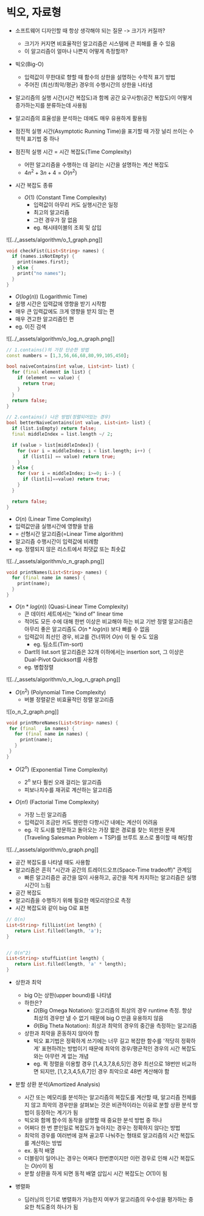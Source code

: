 # 빅오, 자료형

- 소프트웨어 디자인할 때 항상 생각해야 되는 질문 -> 크기가 커질까?
  - 크기가 커지면 비효율적인 알고리즘은 시스템에 큰 피해를 줄 수 있음
  - 이 알고리즘이 얼마나 나쁜지 어떻게 측정할까?
- 빅오(Big-O)
  - 입력값이 무한대로 향할 때 함수의 상한을 설명하는 수학적 표기 방법
  - 주어진 (최선/최악/평균) 경우의 수행시간의 상한을 나타냄
- 알고리즘의 실행 시간(시간 복잡도)과 함께 공간 요구사항(공간 복잡도)이 어떻게 증가하는지를 분류하는데 사용됨
- 알고리즘의 효율성을 분석하는 데에도 매우 유용하게 활용됨
- 점진적 실행 시간(Asymptotic Running Time)을 표기할 때 가장 널리 쓰이는 수학적 표기법 중 하나
- 점진적 실행 시간 = 시간 복잡도(Time Complexity)
  - 어떤 알고리즘을 수행하는 데 걸리는 시간을 설명하는 계산 복잡도
  - $4n^2+3n+4 = O(n^2)$

- 시간 복잡도 종류
  - $O(1)$ (Constant Time Complexity)
    - 입력값이 아무리 커도 실행시간은 일정
    - 최고의 알고리즘
    - 그런 경우가 잘 없음
    - eg. 해시테이블의 조회 및 삽입

![[../_assets/algorithm/o_1_graph.png]]

```dart
void checkFist(List<String> names) {
  if (names.isNotEmpty) {
    print(names.first);
  } else {
    print("no names");
  }
}
```

- $O(log(n))$ (Logarithmic Time)
- 실행 시간은 입력값에 영향을 받기 시작함
- 매우 큰 입력값에도 크게 영향을 받지 않는 편
- 매우 견고한 알고리즘인 편
- eg. 이진 검색

![[../_assets/algorithm/o_log_n_graph.png]]

```dart
// 1.contains()의 가장 단순한 방법
const numbers = [1,3,56,66,68,80,99,105,450];

bool naiveContains(int value, List<int> list) {
  for (final element in list) {
    if (element == value) {
      return true;
    }
  }
  return false;
}

// 2.contains() 나은 방법(정렬되어있는 경우)
bool betterNaiveContains(int value, List<int> list) {
  if (list.isEmpty) return false;
  final middleIndex = list.length ~/ 2;

  if (value > list[middleIndex]) {
    for (var i = middleIndex; i < list.length; i++) {
      if (list[i] == value) return true;
    }
  } else {
    for (var i = middleIndex; i>=0; i--) {
      if (list[i]==value) return true;
    }
  }

  return false;
}
```

- $O(n)$ (Linear Time Complexity)
- 입력값만큼 실행시간에 영향을 받음
- = 선형시간 알고리즘(=Linear Time algorithm)
- 알고리즘 수행시간이 입력값에 비례함
- eg. 정렬되지 않은 리스트에서 최댓값 또는 최솟값

![[../_assets/algorithm/o_n_graph.png]]

```dart
void printNames(List<String> names) {
  for (final name in names) {
    print(name);
  }
}
```

- $O(n*log(n))$ (Quasi-Linear Time Complexity)
  - 큰 데이터 세트에서는 "kind of" linear time
  - 적어도 모든 수에 대해 한번 이상은 비교해야 하는 비교 기반 정렬 알고리즘은 아무리 좋은 알고리즘도 $O(n*log(n))$ 보다 빠를 수 없음
  - 입력값이 최선인 경우, 비교를 건너뛰어 $O(n)$ 이 될 수도 있음
    - eg. 팀소트(Tim-sort)
  - Dart의 list.sort 알고리즘은 32개 이하에서는 insertion sort, 그 이상은 Dual-Pivot Quicksort를 사용함
  - eg. 병합정렬

![[../_assets/algorithm/o_n_log_n_graph.png]]

- $O(n^2)$ (Polynomial Time Complexity)
  - 버블 정렬같은 비효율적인 정렬 알고리즘

![[o_n_2_graph.png]]

```dart
void printMoreNames(List<String> names) {
 for (final _ in names) {
   for (final name in names) {
     print(name);
   }
 }
}
```

- $O(2^n)$ (Exponential Time Complexity)
  - $2^n$ 보다 훨씬 오래 걸리는 알고리즘
  - 피보나치수를 재귀로 계산하는 알고리즘

- $O(n!)$ (Factorial Time Complexity)
  - 가장 느린 알고리즘
  - 입력값이 조금만 커도 웬만한 다항시간 내에는 계산이 어려움
  - eg. 각 도시를 방문하고 돌아오는 가장 짧은 경로를 찾는 외판원 문제(Traveling Salesman Problem = TSP)를 브루트 포스로 풀이할 때 해당함

![[../_assets/algorithm/o_graph.png]]

- 공간 복잡도를 나타낼 때도 사용함
- 알고리즘은 흔히 "시간과 공간의 트레이드오프(Space-Time tradeoff)" 관계임
  - 빠른 알고리즘은 공간을 많이 사용하고, 공간을 적게 차지하는 알고리즘은 실행 시간이 느림
- 공간 복잡도
- 알고리즘을 수행하기 위해 필요한 메모리양으로 측정
- 시간 복잡도와 같이 big O로 표현

```dart
// O(n)
List<String> fillList(int length) {
   return List.filled(length, 'a');
}


// O(n^2)
List<String> stuffList(int length) {
   return List.filled(length, 'a' * length);
}
```

- 상한과 최악
  - big O는 상한(upper bound)를 나타냄
  - 하한은?
    - $\Omega$(Big Omega Notation): 알고리즘의 최상의 경우 runtime 측정.  항상 최상의 경우만 낼 수 없기 때문에 big O 만큼 유용하지 않음
    - $\Theta$(Big Theta Notation): 최상과 최악의 경우의 중간을 측정하는 알고리즘
  - 상한과 최악을 혼동하지 않아야 함
    - 빅오 표기법은 정확하게 쓰기에는 너무 길고 복잡한 함수를 '적당히 정확하게' 표현하려는 방법이기 때문에 최악의 경우/평균적인 경우의 시간 복잡도와는 아무런 계 없는 개념
    - eg. 퀵 정렬을 이용할 경우 [1,4,3,7,8,6,5]인 경우 최선으로 18번만 비교하면 되지만, [1,2,3,4,5,6,7]인 경우 최악으로 48번 계산해야 함

- 분할 상환 분석(Amortized Analysis)
  - 시간 또는 메모리를 분석하는 알고리즘의 복잡도를 계산할 때, 알고리즘 전체를 지 않고 최악의 경우만을 살펴보는 것은 비관적이라는 이유로 분할 상환 분석 방법이 등장하는 계기가 됨
  - 빅오와 함께 함수의 동작을 설명할 때 중요한 분석 방법 중 하나
  - 어쩌다 한 번 뿐인일로 복잡도가 높아지는 경우는 정확하지 않다는 방법
  - 최악의 경우를 여러번에 걸쳐 골고루 나눠주는 형태로 알고리즘의 시간 복잡도를 계산하는 방법
  - ex. 동적 배열
  - 더블링이 일어나는 경우는 어쩌다 한번뿐이지만 이런 경우로 인해 시간 복잡도는 $O(n)$이 됨
  - 분할 상환을 하게 되면 동적 배열 삽입시 시간 복잡도는 $O(1)$이 됨

- 병렬화
  - 딥러닝의 인기로 병렬화가 가능한지 여부가 알고리즘의 우수성을 평가하는 중요한 척도중의 하나가 됨
